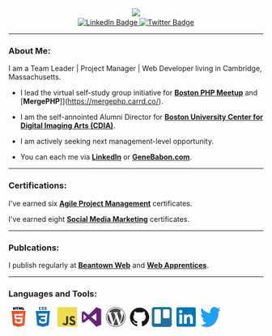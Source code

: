 <div id="header" align="center">
  <img src="https://media.giphy.com/media/O2PhyxtkFwCtUO6nen/giphy.gif" width="200"/>
  
  <div id="badges">
    <a href="https://www.linkedin.com/in/genebabon/">
      <img src="https://img.shields.io/badge/LinkedIn-blue?style=for-the-badge&logo=linkedin&logoColor=white" alt="LinkedIn Badge"/>
    </a>
    <a href="https://twitter.com/webapprentices">
      <img src="https://img.shields.io/badge/Twitter-blue?style=for-the-badge&logo=twitter&logoColor=white" alt="Twitter Badge"/>
    </a>
  </div>
</div>
  
---

### About Me:

I am a Team Leader | Project Manager | Web Developer living in Cambridge, Massachusetts.
  
- I lead the virtual self-study group initiative for [**Boston PHP Meetup**](https://webapprentices.org/about-web-apprentices/) and [**MergePHP**]](https://mergephp.carrd.co/).

- I am the self-annointed Alumni Director for [**Boston University Center for Digital Imaging Arts (CDIA)**](https://cdia.carrd.co/).

- I am actively seeking next management-level opportunity.

- You can each me via [**LinkedIn**](https://www.linkedin.com/in/genebabon/) or [**GeneBabon.com**](https://babon.carrd.co/).

---

### Certifications:

I've earned six [**Agile Project Management**](https://babon-agile.carrd.co/) certificates.

I've earned eight [**Social Media Marketing**](https://babon-social.carrd.co/) certificates.

---

### Publcations:

I publish regularly at [**Beantown Web**](https://beantownweb.blogspot.com/) and [**Web Apprentices**](https://webapprentices.org/category/news/).

---

### Languages and Tools:
<div>
  <img src="https://github.com/devicons/devicon/blob/master/icons/html5/html5-original-wordmark.svg" title="HTML5" alt="HTML5" width="40" height="40"/>&nbsp;
  <img src="https://github.com/devicons/devicon/blob/master/icons/css3/css3-plain-wordmark.svg"  title="CSS3" alt="CSS3" width="40" height="40"/>&nbsp;
  <img src="https://github.com/devicons/devicon/blob/master/icons/javascript/javascript-original.svg" title="JavaScript" alt="JavaScript" width="40" height="40"/>&nbsp;
  <img src="https://github.com/devicons/devicon/blob/master/icons/visualstudio/visualstudio-plain.svg" title="Visual Studio"  alt="Visual Studio" width="40" height="40"/>&nbsp;
  <img src="https://github.com/devicons/devicon/blob/master/icons/wordpress/wordpress-plain.svg" title="WordPress"  alt="WordPress" width="40" height="40"/>&nbsp;
  <img src="https://github.com/devicons/devicon/blob/master/icons/github/github-original.svg" title="GitHub" **alt="GitHub" width="40" height="40"/>
  <img src="https://github.com/devicons/devicon/blob/master/icons/trello/trello-plain.svg" title="Trello" alt="Trello" width="40" height="40"/>&nbsp;
  <img src="https://github.com/devicons/devicon/blob/master/icons/linkedin/linkedin-original.svg" title="LinkedIn" alt="LinkedIn" width="40" height="40"/>&nbsp;
  <img src="https://github.com/devicons/devicon/blob/master/icons/twitter/twitter-original.svg" title="Twitter" alt="Twitter" width="40" height="40"/>&nbsp;
</div>


<!--
**webapprentices/webapprentices** is a ✨ _special_ ✨ repository because its `README.md` (this file) appears on your GitHub profile.

Here are some ideas to get you started:

- 🔭 I’m currently working on ...
- 🌱 I’m currently learning ...
- 👯 I’m looking to collaborate on ...
- 🤔 I’m looking for help with ...
- 💬 Ask me about ...
- 📫 How to reach me: ...
- 😄 Pronouns: ...
- ⚡ Fun fact: ...
-->
